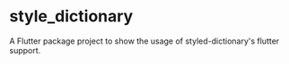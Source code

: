 # style_dictionary

A Flutter package project to show the usage of styled-dictionary's flutter support.
